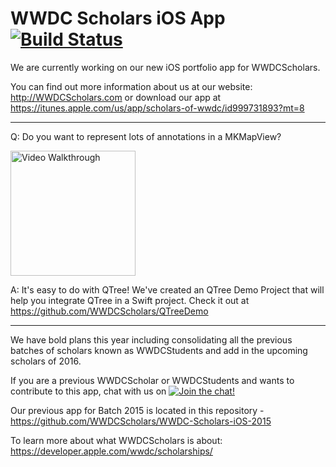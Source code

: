 # WWDC Scholars iOS App [![Build Status](https://travis-ci.org/WWDCScholars/WWDCScholars-iOS.svg?branch=master)](https://travis-ci.org/WWDCScholars/WWDCScholars-iOS)

We are currently working on our new iOS portfolio app for WWDCScholars.

You can find out more information about us at our website: http://WWDCScholars.com or download our app at https://itunes.apple.com/us/app/scholars-of-wwdc/id999731893?mt=8

* * *
Q: Do you want to represent lots of annotations in a MKMapView?

<img src='./images/mapView.gif' title='First UI' width='200px' alt='Video Walkthrough'/>

A: It's easy to do with QTree! We've created an QTree Demo Project that will help you integrate QTree in a Swift project. Check it out at https://github.com/WWDCScholars/QTreeDemo

* * *

We have bold plans this year including consolidating all the previous batches of scholars known as WWDCStudents and add in the upcoming scholars of 2016.

If you are a previous WWDCScholar or WWDCStudents and wants to contribute to this app, chat with us on [![Join the chat!](https://img.shields.io/badge/WWDCScholars-JOIN%20CHAT-604887.svg)](https://gitter.im/WWDCScholars/WWDCScholarsHQ)

Our previous app for Batch 2015 is located in this repository - https://github.com/WWDCScholars/WWDC-Scholars-iOS-2015

To learn more about what WWDCScholars is about: https://developer.apple.com/wwdc/scholarships/
